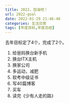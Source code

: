 ```yaml
---
title: 2022，加油吧！
url: 2022-goal
date: 2022-01-29 21:46:40
categories: 生活日常
tags: [年度目标,年度总结]
---
```


去年目标定了4个，完成了2个。

<!--more-->

1. 给爸妈换台新手机
2. 换台ITX主机
3. 换家公司
4. 多运动，减肥
5. 软考中级证书
6. 写40篇博客
7. 买车
7. 读完《少有人走的路》

